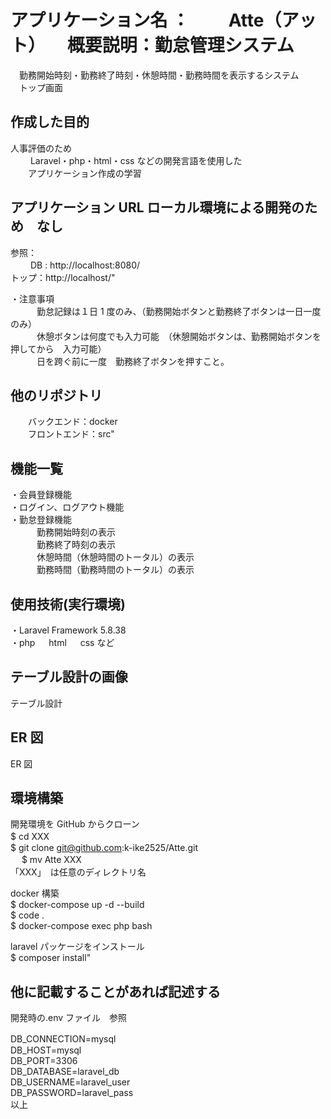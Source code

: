 # アプリケーション名 ：　　 Atte（アット） 　概要説明：勤怠管理システム</br>
　勤務開始時刻・勤務終了時刻・休憩時間・勤務時間を表示するシステム</br>
　トップ画面</br>

## 作成した目的
人事評価のため</br>
　　 Laravel・php・html・css などの開発言語を使用した</br>
　　アプリケーション作成の学習</br>

## アプリケーション URL ローカル環境による開発のため　なし
参照：</br>
　　 DB : http://localhost:8080/ </br>
トップ：http://localhost/" </br>

・注意事項</br>
　　　勤怠記録は１日 1 度のみ、（勤務開始ボタンと勤務終了ボタンは一日一度のみ） </br>
　　　休憩ボタンは何度でも入力可能　（休憩開始ボタンは、勤務開始ボタンを押してから　入力可能）</br>
　　　日を跨ぐ前に一度　勤務終了ボタンを押すこと。</br>

## 他のリポジトリ
　　バックエンド：docker </br>
　　フロントエンド：src" </br>

## 機能一覧
・会員登録機能 </br>
・ログイン、ログアウト機能 </br>
・勤怠登録機能  </br>
　　　勤務開始時刻の表示 </br>
　　　勤務終了時刻の表示 </br>
　　　休憩時間（休憩時間のトータル）の表示 </br>
　　　勤務時間（勤務時間のトータル）の表示 </br>

## 使用技術(実行環境)
・Laravel Framework 5.8.38 </br>
・php 　 html 　 css など </br>

## テーブル設計の画像
テーブル設計
## ER 図
ER 図

## 環境構築
開発環境を GitHub からクローン　 </br>
$ cd XXX 　 </br>
$ git clone git@github.com:k-ike2525/Atte.git  </br>　 
$ mv Atte XXX 　 </br>
「XXX」　は任意のディレクトリ名 </br>

docker 構築 </br>
$ docker-compose up -d --build </br>
$ code . </br>
$ docker-compose exec php bash </br>

laravel パッケージをインストール </br>
$ composer install" </br>

## 他に記載することがあれば記述する
開発時の.env ファイル　参照 </br>

DB_CONNECTION=mysql 　 </br>
DB_HOST=mysql </br>
DB_PORT=3306 </br>
DB_DATABASE=laravel_db </br>
DB_USERNAME=laravel_user </br>
DB_PASSWORD=laravel_pass </br>
以上 </br>